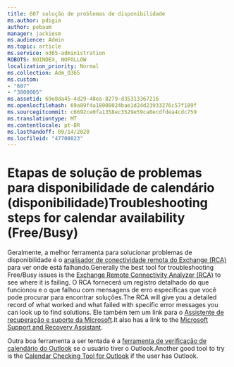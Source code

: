 ```yaml
---
title: 607 solução de problemas de disponibilidade
ms.author: pdigia
author: pebaum
manager: jackiesm
ms.audience: Admin
ms.topic: article
ms.service: o365-administration
ROBOTS: NOINDEX, NOFOLLOW
localization_priority: Normal
ms.collection: Adm_O365
ms.custom:
- "607"
- "3800005"
ms.assetid: 69e8da45-4d29-48ea-8279-d35313367216
ms.openlocfilehash: 69a89f4a18008024bae1d24d23933276c57f189f
ms.sourcegitcommit: c6692ce0fa1358ec3529e59ca0ecdfdea4cdc759
ms.translationtype: MT
ms.contentlocale: pt-BR
ms.lasthandoff: 09/14/2020
ms.locfileid: "47708023"
---
```

# <a name="troubleshooting-steps-for-calendar-availability-freebusy"></a><span data-ttu-id="1ac02-102">Etapas de solução de problemas para disponibilidade de calendário (disponibilidade)</span><span class="sxs-lookup"><span data-stu-id="1ac02-102">Troubleshooting steps for calendar availability (Free/Busy)</span></span>

<span data-ttu-id="1ac02-103">Geralmente, a melhor ferramenta para solucionar problemas de disponibilidade é o [analisador de conectividade remota do Exchange (RCA)](https://testconnectivity.microsoft.com/Default.aspx?testId=freeBusy) para ver onde está falhando.</span><span class="sxs-lookup"><span data-stu-id="1ac02-103">Generally the best tool for troubleshooting Free/Busy issues is the [Exchange Remote Connectivity Analyzer (RCA)](https://testconnectivity.microsoft.com/Default.aspx?testId=freeBusy) to see where it is failing.</span></span> <span data-ttu-id="1ac02-104">O RCA fornecerá um registro detalhado do que funcionou e o que falhou com mensagens de erro específicas que você pode procurar para encontrar soluções.</span><span class="sxs-lookup"><span data-stu-id="1ac02-104">The RCA will give you a detailed record of what worked and what failed with specific error messages you can look up to find solutions.</span></span> <span data-ttu-id="1ac02-105">Ele também tem um link para o [Assistente de recuperação e suporte da Microsoft](https://diagnostics.office.com/).</span><span class="sxs-lookup"><span data-stu-id="1ac02-105">It also has a link to the [Microsoft Support and Recovery Assistant](https://diagnostics.office.com/).</span></span>

<span data-ttu-id="1ac02-106">Outra boa ferramenta a ser tentada é a [ferramenta de verificação de calendário do Outlook](https://www.microsoft.com/download/details.aspx?id=28786) se o usuário tiver o Outlook.</span><span class="sxs-lookup"><span data-stu-id="1ac02-106">Another good tool to try is the [Calendar Checking Tool for Outlook](https://www.microsoft.com/download/details.aspx?id=28786) if the user has Outlook.</span></span>
